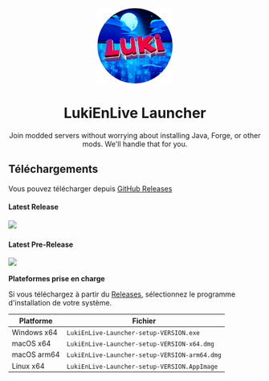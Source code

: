 <p align="center"><img src="./app/assets/images/SealCircle.png" width="150px" height="150px" alt="aventium softworks"></p>

<h1 align="center">LukiEnLive Launcher</h1>


<p align="center">Join modded servers without worrying about installing Java, Forge, or other mods. We'll handle that for you.</p>

## Téléchargements

Vous pouvez télécharger depuis [GitHub Releases](https://github.com/luki-39/LukiEnLiveLauncher/releases)

#### Latest Release

[![](https://img.shields.io/github/release/luki-39/LukiEnLiveLauncher.svg?style=flat-square)](https://github.com/luki-39/LukiEnLiveLauncher/releases/latest)

#### Latest Pre-Release
[![](https://img.shields.io/github/release/luki-39/LukiEnLiveLauncher/all.svg?style=flat-square)](https://github.com/luki-39/LukiEnLiveLauncher/releases)

**Plateformes prise en charge**

Si vous téléchargez à partir du [Releases](https://github.com/luki-39/LukiEnLiveLauncher/releases), sélectionnez le programme d'installation de votre système.

| Platforme | Fichier |
| -------- | ---- |
| Windows x64 | `LukiEnLive-Launcher-setup-VERSION.exe` |
| macOS x64 | `LukiEnLive-Launcher-setup-VERSION-x64.dmg` |
| macOS arm64 | `LukiEnLive-Launcher-setup-VERSION-arm64.dmg` |
| Linux x64 | `LukiEnLive-Launcher-setup-VERSION.AppImage` |